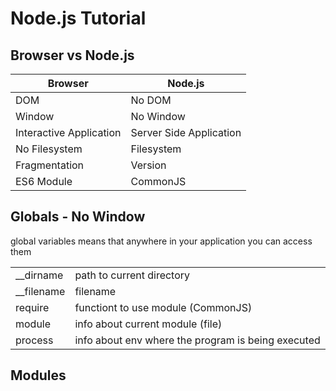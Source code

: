 # Node.js Tutorial

## Browser vs Node.js

| Browser                 | Node.js                 |
| ----------------------- | ----------------------- |
| DOM                     | No DOM                  |
| Window                  | No Window               |
| Interactive Application | Server Side Application |
| No Filesystem           | Filesystem              |
| Fragmentation           | Version                 |
| ES6 Module              | CommonJS                |

## Globals - No Window

global variables means that anywhere in your application you can access them

|              |                                                    |
| ------------ | -------------------------------------------------- |
| \_\_dirname  | path to current directory                          |
| \_\_filename | filename                                           |
| require      | functiont to use module (CommonJS)                 |
| module       | info about current module (file)                   |
| process      | info about env where the program is being executed |

## Modules
